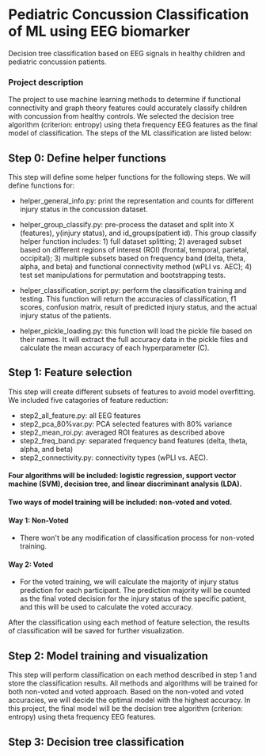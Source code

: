 # Pediatric Concussion Classification of ML using EEG biomarker
Decision tree classification based on EEG signals in healthy children and pediatric concussion patients.

### Project description
The project to use machine learning methods to determine if functional connectivity and graph theory features could accurately classify children with concussion from healthy controls.
We selected the decision tree algorithm (criterion: entropy) using theta frequency EEG features as the final model of classification.
The steps of the ML classification are listed below:

## Step 0: Define helper functions
This step will define some helper functions for the following steps. We will define functions for:
- helper_general_info.py: print the representation and counts for different injury status in the concussion dataset.

- helper_group_classify.py: pre-process the dataset and split into X (features), y(injury status), and id_groups(patient id). This group classify helper function includes: 1) full dataset splitting; 2) averaged subset based on different regions of interest (ROI) (frontal, temporal, parietal, occipital); 3) multiple subsets based on frequency band (delta, theta, alpha, and beta) and functional connectivity method (wPLI vs. AEC); 4) test set manipulations for permutation and bootstrapping tests.

- helper_classification_script.py: perform the classification training and testing. This function will return the accuracies of classification, f1 scores, confusion matrix, result of predicted injury status, and the actual injury status of the patients. 

- helper_pickle_loading.py: this function will load the pickle file based on their names. It will extract the full accuracy data in the pickle files and calculate the mean accuracy of each hyperparameter (C).


## Step 1: Feature selection
This step will create different subsets of features to avoid model overfitting. We included five catagories of feature reduction:
- step2_all_feature.py: all EEG features
- step2_pca_80%var.py: PCA selected features with 80% variance
- step2_mean_roi.py: averaged ROI features as described above
- step2_freq_band.py: separated frequency band features (delta, theta, alpha, and beta)
- step2_connectivity.py: connectivity types (wPLI vs. AEC).

#### Four algorithms will be included: logistic regression, support vector machine (SVM), decision tree, and linear discriminant analysis (LDA).

#### Two ways of model training will be included: non-voted and voted. 
#### Way 1: Non-Voted
- There won't be any modification of classification process for non-voted training. 
#### Way 2: Voted
- For the voted training, we will calculate the majority of injury status prediction for each participant. The prediction majority will be counted as the final voted decision for the injury status of the specific patient, and this will be used to calculate the voted accuracy.

After the classification using each method of feature selection, the results of classification will be saved for further visualization.


## Step 2: Model training and visualization
This step will perform classification on each method described in step 1 and store the classification results. All methods and algorithms will be trained for both non-voted and voted approach.
Based on the non-voted and voted accuracies, we will decide the optimal model with the highest accuracy. In this project, the final model will be the decision tree algorithm (criterion: entropy) using theta frequency EEG features.


## Step 3: Decision tree classification

